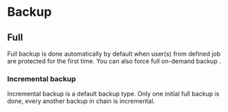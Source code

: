 # Backup

## Full

Full backup is done automatically by default when user\(s\) from defined job are protected for the first time. You can also force full on-demand backup . 

### Incremental backup

Incremental backup is a default backup type. Only one initial full backup is done, every another backup in chain is incremental.



